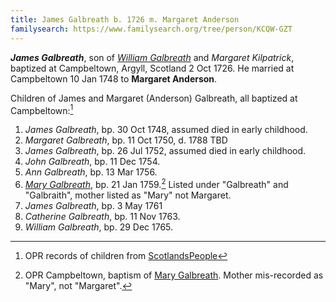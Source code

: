 ```yaml
---
title: James Galbreath b. 1726 m. Margaret Anderson
familysearch: https://www.familysearch.org/tree/person/KCQW-GZT
---
```

***James Galbreath***, son of [*William Galbreath*](galbreath-william-1701.md) and  *Margaret Kilpatrick*, baptized at Campbeltown, Argyll, Scotland 2 Oct 1726.  He married at Campbeltown 10 Jan 1748 to **Margaret Anderson**.

Children of James and Margaret (Anderson) Galbreath, all baptized at Campbeltown:[^children]

1. *James Galbreath*, bp. 30 Oct 1748, assumed died in early childhood.
2. *Margaret Galbreath*, bp. 11 Oct 1750, d. 1788 TBD
3. *James Galbreath*, bp. 26 Jul 1752, assumed died in early childhood.
4. *John Galbreath*, bp. 11 Dec 1754.
5. *Ann Galbreath*, bp. 13 Mar 1756.
6. [*Mary Galbreath*](galbreath-mary-1759.md), bp. 21 Jan 1759.[^mary-birth] Listed under "Galbreath" and "Galbraith", mother listed as "Mary" not Margaret.
7. *James Galbreath*, bp. 3 May 1761
8. *Catherine Galbreath*, bp. 11 Nov 1763.
9. *William Galbreath*, bp. 29 Dec 1765.

[^children]: OPR records of children from [ScotlandsPeople](https://www.scotlandspeople.gov.uk/record-results?search_type=people&event=%28B%20OR%20C%20OR%20S%29&record_type%5B0%5D=opr_births&church_type=Old%20Parish%20Registers&dl_cat=church&dl_rec=church-births-baptisms&surname=galbreath&surname_so=fuzzy&forename_so=starts&from_year=1748&to_year=1770&parent_names=galb&parent_names_so=starts&parent_name_two=anderson&parent_name_two_so=fuzzy&county=ARGYLL&record=Church%20of%20Scotland%20%28old%20parish%20registers%29%20Roman%20Catholic%20Church%20Other%20churches&rd_real_name%5B0%5D=CAMPBELTOWN%20%28LANDWARD%29%20OR%20CAMPBELTOWN%20%28BURGH%29%20OR%20CAMPBELTOWN&rd_display_name%5B0%5D=CAMPBELTOWN%20%28LANDWARD%29%7CCAMPBELTOWN%20%28BURGH%29%7CCAMPBELTOWN_CAMPBELTOWN&rd_label%5B0%5D=CAMPBELTOWN&rd_name%5B0%5D=CAMPBELTOWN%20%2ALANDWARD%2A%20OR%20CAMPBELTOWN%20%2ABURGH%2A%20OR%20CAMPBELTOWN&sort=asc&order=Date&field=year)

[^mary-birth]: OPR Campbeltown, baptism of [Mary Galbreath](/sources/opr-campbeltown-births.md#1759-01-21-mary-galbreath).  Mother mis-recorded as "Mary", not "Margaret".
